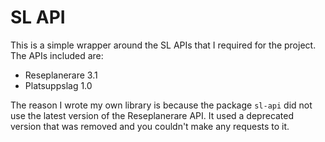 # SL API

This is a simple wrapper around the SL APIs that I required for the project. The APIs included are:

* Reseplanerare 3.1
* Platsuppslag 1.0

The reason I wrote my own library is because the package `sl-api` did not use the latest version of the Reseplanerare API.
It used a deprecated version that was removed and you couldn't make any requests to it.